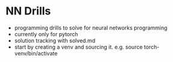 # NN Drills
- programming drills to solve for neural networks programming
- currently only for pytorch
- solution tracking with solved.md
- start by creating a venv and sourcing it. e.g. source torch-venv/bin/activate
